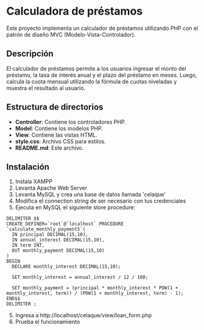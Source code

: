 # Calculadora de préstamos

Este proyecto implementa un calculador de préstamos utilizando PHP con el patrón de diseño MVC (Modelo-Vista-Controlador).

## Descripción

El calculador de préstamos permite a los usuarios ingresar el monto del préstamo, la tasa de interés anual y el plazo del préstamo en meses. Luego, calcula la cuota mensual utilizando la fórmula de cuotas niveladas y muestra el resultado al usuario.

## Estructura de directorios

- **Controller**: Contiene los controladores PHP.
- **Model**: Contiene los modelos PHP.
- **View**: Contiene las vistas HTML.
- **style.css**: Archivo CSS para estilos.
- **README.md**: Este archivo.

## Instalación

1. Instala XAMPP 
2. Levanta Apache Web Server
3. Levanta MySQL y crea una base de datos llamada 'celaque'
4. Modifica el connection string de ser necesario con tus credenciales
5. Ejecuta en MySQL el siguiente store procedure: 
```
DELIMITER $$
CREATE DEFINER=`root`@`localhost` PROCEDURE `calculate_monthly_payment5`(
  IN principal DECIMAL(15,10),
  IN annual_interest DECIMAL(15,10),
  IN term INT,
  OUT monthly_payment DECIMAL(15,10)
)
BEGIN
  DECLARE monthly_interest DECIMAL(15,10);

  SET monthly_interest = annual_interest / 12 / 100;

  SET monthly_payment = (principal * monthly_interest * POW(1 + monthly_interest, term)) / (POW(1 + monthly_interest, term) - 1);
END$$
DELIMITER ;
```
5. Ingresa a http://localhost/celaque/view/loan_form.php
6. Prueba el funcionamiento





